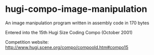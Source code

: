 # hugi-compo-image-manipulation
An image manipulation program written in assembly code in 170 bytes

Entered into the 15th Hugi Size Coding Compo (October 2001)

Competition website: http://www.hugi.scene.org/compo/compoold.htm#compo15
